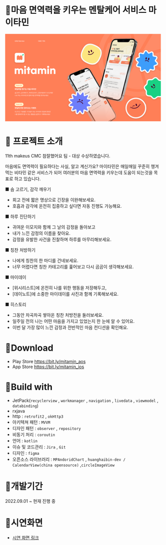 # 💊마음 면역력을 키우는 멘탈케어 서비스 마이타민
![image1](./image/login.png)
# 💊 프로젝트 소개 
11th makeus CMC 참잘했어요 팀 - 대상 수상하였습니다.

마음에도 면역력이 필요하다는 사실, 알고 계신가요? 마이타민은 매일매일 꾸준히 챙겨먹는 비타민 같은 서비스가 되어 여러분의 마음 면역력을 키우는데 도움이 되는것을 목표로 하고 있습니다.

■ 숨 고르기, 감각 깨우기
- 회고 전에 짧은 명상으로 긴장을 이완해보세요.
- 호흡과 감각에 온전히 집중하고 싶다면 자동 진행도 가능해요.

■ 하루 진단하기
- 귀여운 이모지와 함께 그 날의 감정을 돌아보고
- 내가 느낀 감정의 이름을 찾아요.
- 감정을 유발한 사건을 진찰하며 하루를 마무리해보세요. 

■ 칭찬 처방하기
- 나에게 칭찬의 한 마디를 건네보세요.
- 너무 어렵다면 칭찬 카테고리를 훑어보고 다시 곰곰이 생각해보세요.

■ 마이데이
- [위시리스트]에 온전히 나를 위한 행동을 저장해두고,
- [데이노트]에 소중한 마이데이를 사진과 함께 기록해보세요.

■ 히스토리
- 그동안 차곡차곡 쌓아온 칭찬 처방전을 둘러보세요.
- 일주일 전의 나는 어떤 마음을 가지고 있었는지 한 눈에 알 수 있어요.
- 이번 달 가장 많이 느낀 감정과 전반적인 마음 컨디션을 확인해요.
<!-- ![image1](./image/login.PNG)
![image2](./image/main.PNG)
![image3](./image/follow.PNG)
![image4](./image/user.PNG)
![image5](./image/notification.PNG) -->

# 🌱Download
- Play Store  https://bit.ly/mitamin_aos
- App Store  https://bit.ly/mitamin_ios


# 🍄Build with
+ JetPack(`recyclerview` , `workmanager` , `navigation` , `livedata` , `viewmodel` , `databinding`)
+ rxjava
+ http : `retrofit2` , `okHttp3`
+ 아키텍쳐 패턴 : `MVVM` 
+ 디자인 패턴 : `observer` , `repository`
+ 비동기 처리 : `coroutin`
+ 언어 : `kotlin`
+ 이슈 및 코드관리 : `Jira` , `Git`
+ 디자인 : `figma`
+ 오픈소스 라이브러리 : `MPAndoridChart` , `huanghaibin-dev / CalendarView(china opensource)` ,`circleImageView`

# 🌴개발기간 
2022.09.01 ~ 현재 진행 중 

# 🌲시연화면

+ [시연 화면 링크](https://unruly-nutmeg-35d.notion.site/mitamin-6dc09e5b598845259361f9bcb0f5af4a)
